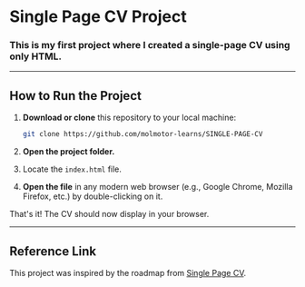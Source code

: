# Single Page CV Project  
### This is my first project where I created a single-page CV using only HTML.  

---

## How to Run the Project  

1. **Download or clone** this repository to your local machine:  
    ```bash
    git clone https://github.com/molmotor-learns/SINGLE-PAGE-CV
    ```  

2. **Open the project folder.**  

3. Locate the `index.html` file.  

4. **Open the file** in any modern web browser (e.g., Google Chrome, Mozilla Firefox, etc.) by double-clicking on it.  

That's it! The CV should now display in your browser.  

---

## Reference Link  

This project was inspired by the roadmap from [Single Page CV](https://roadmap.sh/projects/single-page-cv).  
